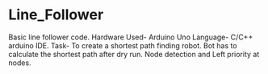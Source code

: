 # Line_Follower
Basic line follower code.
Hardware Used- Arduino Uno
Language- C/C++ arduino IDE.
Task- To create a shortest path finding robot.
      Bot has to calculate the shortest path after dry run.
Node detection and Left priority at nodes.
